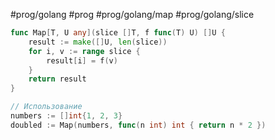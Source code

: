 #prog/golang #prog #prog/golang/map #prog/golang/slice 

```go
func Map[T, U any](slice []T, f func(T) U) []U {
    result := make([]U, len(slice))
    for i, v := range slice {
        result[i] = f(v)
    }
    return result
}

// Использование
numbers := []int{1, 2, 3}
doubled := Map(numbers, func(n int) int { return n * 2 })
```
